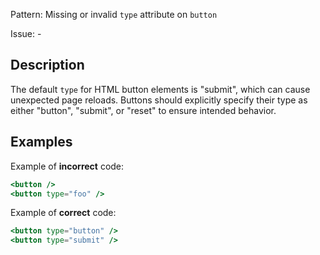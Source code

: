 Pattern: Missing or invalid `type` attribute on `button`

Issue: -

## Description

The default `type` for HTML button elements is "submit", which can cause unexpected page reloads. Buttons should explicitly specify their type as either "button", "submit", or "reset" to ensure intended behavior.

## Examples

Example of **incorrect** code:
```jsx
<button />
<button type="foo" />
```

Example of **correct** code:
```jsx
<button type="button" />
<button type="submit" />
```